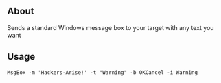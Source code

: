 ## About
Sends a standard Windows message box to your target with any text you want

## Usage
`MsgBox -m 'Hackers-Arise!' -t "Warning" -b OKCancel -i Warning`

